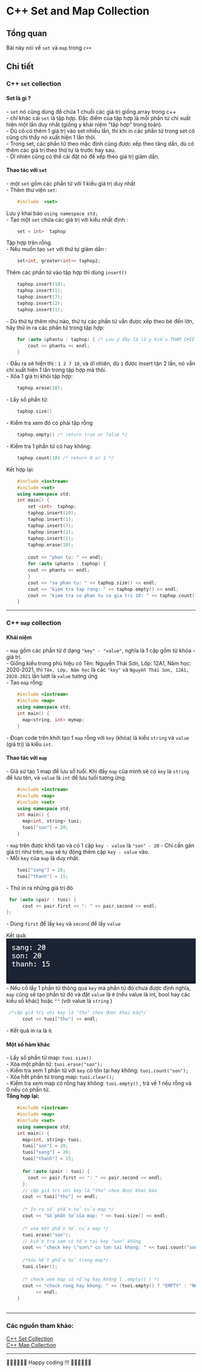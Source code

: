  

C++ Set and Map Collection
==========================

Tổng quan
---------

Bài này nói về `set` và `map` trong `c++`

Chi tiết
---------

### C++ `set` collection

#### Set là gì ?

\- `set` nó cũng dùng để chứa 1 chuỗi các giá trị giống array trong c++  
\- chỉ khác cái `set` là tập hợp. Đặc điểm của tập hợp là mỗi phần tử chỉ xuất hiện một lần duy nhất (giống y khái niệm "tập hợp" trong toán).  
\- Dù cô có thêm 1 giá trị vào set nhiều lần, thì khi in các phần tử trong set cô cũng chỉ thấy nó xuất hiện 1 lần thôi.  
\- Trong set, các phần tử theo mặc định cũng được xếp theo tăng dần, dù cô thêm các giá trị theo thứ tự là trước hay sau.  
\- Dĩ nhiên cũng có thể cài đặt nó để xếp theo giá trị giảm dần.

#### Thao tác với `set`

\- một `set` gồm các phần tử với 1 kiểu giá trị duy nhất  
\- Thêm thư viện `set`:
```cpp
    #include  <set>  
```
Lưu ý khai báo `using namespace std;`  
\- Tạo một `set` chứa các giá trị với kiểu nhất định :  
```cpp
    set < int>  taphop
```
Tập hợp trên rỗng.  
\- Nếu muốn tạo `set` với thứ tự giảm dần :

```cpp
    set<int, greater<int>> taphop2;
```
    

Thêm các phần tử vào tập hợp thì dùng `insert()`
```cpp
    taphop.insert(10); 
    taphop.insert(1);
    taphop.insert(7);
    taphop.insert(2);
    taphop.insert(1);
```
   

  
\- Dù thứ tự thêm như nào, thứ tự các phần tử vẫn được xếp theo bé đến lớn, hãy thử in ra các phần tử trong tập hợp:

```cpp
    for (auto &phantu : taphop) { /* Lưu ý đây là lấy kiểu THAM CHIẾU */ 
        cout << phantu << endl;
    } 
```
  
\- Đầu ra sẽ hiển thị : `1 2 7 10`, và dĩ nhiên, dù `1` được insert tận 2 lần, nó vẫn chỉ xuất hiện 1 lần trong tập hợp mà thôi.  
\- Xóa 1 giá trị khỏi tập hợp:
```cpp
    taphop.erase(10);
```
  
\- Lấy số phần tử:
```cpp
    taphop.size()
```
  
\- Kiểm tra xem đó có phải tập rỗng
```cpp
    taphop.empty() /* return true or false */
```
  
\- Kiểm tra 1 phần tử có hay không:
```cpp
    taphop.count(10) /* return 0 or 1 */
```
  
Kết hợp lại:
```cpp
    #include <iostream> 
    #include <set>
    using namespace std;
    int main() {
        set <int>  taphop;
        taphop.insert(10);
        taphop.insert(1);
        taphop.insert(7);
        taphop.insert(2);
        taphop.insert(1);
        taphop.erase(10);
                            
        cout << "phan tu: " << endl;
        for (auto &phantu : taphop) {
        cout << phantu << endl;
        }                
        cout << "so phan tu: " << taphop.size() << endl;                   
        cout << "kiem tra tap rong: " << taphop.empty() << endl;
        cout << "kiem tra co phan tu co gia tri 10: " << taphop.count(10);
    }
```                   

* * *

### C++ `map` collection

#### Khái niệm

\- `map` gồm các phần tử ở dạng `"key" - "value"`, nghĩa là 1 cặp gồm từ khóa - giá trị.  
\- Giống kiểu trong phù hiệu có Tên: Nguyễn Thái Sơn, Lớp: 12A1, Năm học: 2020-2021, thì `Tên, Lớp, Năm học` là các `"key"` và `Nguyễn Thái Sơn, 12A1, 2020-2021` lần lượt là `value` tương ứng  
\- Tạo `map` rỗng:
```cpp
    #include <iostream>
    #include <map>
    using namespace std;
    int main() { 
      map<string, int> mymap; 
    }
```
  
\- Đoạn code trên khởi tạo 1 `map` rỗng với `key` (khóa) là kiểu `string` và `value` (giá trị) là kiểu `int`.

#### Thao tác với `map`

\- Giả sử tạo 1 map để lưu số tuổi. Khi đấy `map` của mình sẽ có `key` là `string` để lưu tên, và `value` là `int` để lưu tuổi tương ứng.
```cpp
    #include <iostream>
    #include <map>
    #include <set>
    using namespace std;
    int main() {
      map<int, string> tuoi;
      tuoi["son"] = 20;
    }
```

\- `map` trên được khởi tạo và có 1 cặp `key - value` là `"son" - 20` - Chỉ cần gán giá trị như trên, `map` sẽ tự động thêm cặp `key - value` vào.  
\- Mỗi `key` của `map` là duy nhất.

```cpp
    tuoi["sang"] = 20;
    tuoi["thanh"] = 15;
```
    

\- Thử in ra những giá trị đó
```cpp
 for (auto &pair : tuoi) {
      cout << pair.first << ": " << pair.second << endl;
}; 
```
   

\- Dùng `first` để lấy `key` và `second` để lấy `value`  

Kết quả: ![console](map_1.png) 
\- Nếu cố lấy 1 phần tử thông qua `key` mà phần tử đó chưa được định nghĩa, `map` cũng sẽ tạo phần tử đó và đặt `value` là `0` (nếu value là int, bool hay các kiểu số khác) hoặc `""` (với value là `string` )
```cpp
 /*cặp giá trị với key là "thu" chưa được khai báo*/ 
      cout << tuoi["thu"] << endl;
```
   

\- Kết quả in ra là `0`.

#### Một số hàm khác

\- Lấy số phần tử map: `tuoi.size()`  
\- Xóa một phần tử: `tuoi.erase("son");`  
\- Kiểm tra xem 1 phần tử với `key` có tồn tại hay không: `tuoi.count("son");`  
\- Xóa hết phần tử trong map: `tuoi.clear();`  
\- Kiểm tra xem map có rỗng hay không: `tuoi.empty()` , trả về 1 nếu rỗng và 0 nếu có phần tử.  
**Tổng hợp lại:**
```cpp
    #include <iostream>
    #include <map>
    #include <set>
    using namespace std;
    int main() {
      map<int, string> tuoi;
      tuoi["son"] = 20;
      tuoi["sang"] = 20;
      tuoi["thanh"] = 15;
                  
      for (auto &pair : tuoi) {
        cout << pair.first << ": " << pair.second << endl;
      };
      // cặp giá trị với key là "thu" chưa được khai báo
      cout << tuoi["thu"] << endl;
                  
      /* In ra số phần tử của map */
      cout << "Số phần tử của map: " << tuoi.size() << endl;
                  
      /* xóa một phần tử của map */
      tuoi.erase("son");
      // kiểm tra xem có tồn tại key "son" không
      cout << "check key \"son\" co ton tai khong: " << tuoi.count("son") << endl;
                  
      /*Xóa hết phần tử trong map*/
      tuoi.clear();
                  
      /* check xem map có rỗng hay không ( .empty() ) */
      cout << "check rong hay khong: " << (tuoi.empty() ? "EMPTY" : "NOT EMPTY")
           << endl;
    }
    
```
* * *

### Các nguồn tham khảo:

[C++ Set Collection](https://www.geeksforgeeks.org/set-in-cpp-stl/)  
[C++ Map Collection](https://www.geeksforgeeks.org/map-associative-containers-the-c-standard-template-library-stl/)

* * *

🧑‍💻🧑‍💻🧑‍💻 Happy coding !!! 🧑‍💻🧑‍💻🧑‍💻

